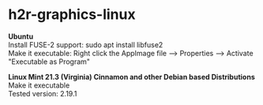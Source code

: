 # h2r-graphics-linux

<p><b>Ubuntu</b><br>
Install FUSE-2 support: sudo apt install libfuse2<br>
Make it executable: Right click the AppImage file --> Properties --> Activate "Executable as Program"<br>
<p><b>Linux Mint 21.3 (Virginia) Cinnamon and other Debian based Distributions</b><br>
Make it executable<br>
Tested version: 2.19.1</p>

